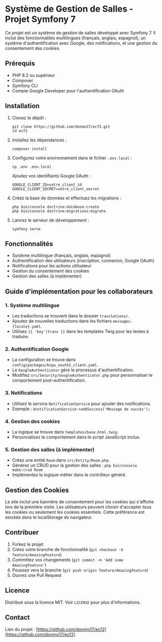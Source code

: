 # Système de Gestion de Salles - Projet Symfony 7

Ce projet est un système de gestion de salles développé avec Symfony 7. Il inclut des fonctionnalités multilingues (français, anglais, espagnol), un système d'authentification avec Google, des notifications, et une gestion du consentement des cookies.

## Prérequis

- PHP 8.2 ou supérieur
- Composer
- Symfony CLI
- Compte Google Developer pour l'authentification OAuth

## Installation

1. Clonez le dépôt :
   ```
   git clone https://github.com/donmo17/ecf2.git
   cd ecf2
   ```

2. Installez les dépendances :
   ```
   composer install
   ```

3. Configurez votre environnement dans le fichier `.env.local` :
   ```
   cp .env .env.local
   ```
   Ajoutez vos identifiants Google OAuth :
   ```
   GOOGLE_CLIENT_ID=votre_client_id
   GOOGLE_CLIENT_SECRET=votre_client_secret
   ```

4. Créez la base de données et effectuez les migrations :
   ```
   php bin/console doctrine:database:create
   php bin/console doctrine:migrations:migrate
   ```

5. Lancez le serveur de développement :
   ```
   symfony serve
   ```

## Fonctionnalités

- Système multilingue (français, anglais, espagnol)
- Authentification des utilisateurs (inscription, connexion, Google OAuth)
- Notifications pour les actions utilisateur
- Gestion du consentement des cookies
- Gestion des salles (à implémenter)

## Guide d'implémentation pour les collaborateurs

### 1. Système multilingue
- Les traductions se trouvent dans le dossier `translations/`.
- Ajoutez de nouvelles traductions dans les fichiers `messages.{locale}.yaml`.
- Utilisez `{{ 'key'|trans }}` dans les templates Twig pour les textes à traduire.

### 2. Authentification Google
- La configuration se trouve dans `config/packages/knpu_oauth2_client.yaml`.
- Le `GoogleAuthenticator` gère le processus d'authentification.
- Modifiez `src/Security/GoogleAuthenticator.php` pour personnaliser le comportement post-authentification.

### 3. Notifications
- Utilisez le service `NotificationService` pour ajouter des notifications.
- Exemple : `$notificationService->addSuccess('Message de succès');`

### 4. Gestion des cookies
- La logique se trouve dans `templates/base.html.twig`.
- Personnalisez le comportement dans le script JavaScript inclus.

### 5. Gestion des salles (à implémenter)
- Créez une entité `Room` dans `src/Entity/Room.php`.
- Générez un CRUD pour la gestion des salles : `php bin/console make:crud Room`
- Implémentez la logique métier dans le contrôleur généré.

## Gestion des Cookies

Le site inclut une bannière de consentement pour les cookies qui s'affiche lors de la première visite. Les utilisateurs peuvent choisir d'accepter tous les cookies ou seulement les cookies essentiels. Cette préférence est stockée dans le localStorage du navigateur.

## Contribuer

1. Forkez le projet
2. Créez votre branche de fonctionnalité (`git checkout -b feature/AmazingFeature`)
3. Committez vos changements (`git commit -m 'Add some AmazingFeature'`)
4. Poussez vers la branche (`git push origin feature/AmazingFeature`)
5. Ouvrez une Pull Request

## Licence

Distribué sous la licence MIT. Voir `LICENSE` pour plus d'informations.

## Contact

Lien du projet : [https://github.com/donmo17/ecf2](https://github.com/donmo17/ecf2)